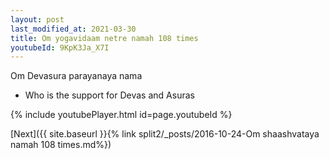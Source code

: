 ```yaml
---
layout: post
last_modified_at: 2021-03-30
title: Om yogavidaam netre namah 108 times
youtubeId: 9KpK3Ja_X7I
---
```

 
 
Om Devasura parayanaya nama 
 
 -  Who is the support for Devas and Asuras 
 
  
 
  
 
 
 
 
 
 


{% include youtubePlayer.html id=page.youtubeId %}
 
[Next]({{ site.baseurl }}{% link  split2/_posts/2016-10-24-Om shaashvataya namah 108 times.md%})
 
